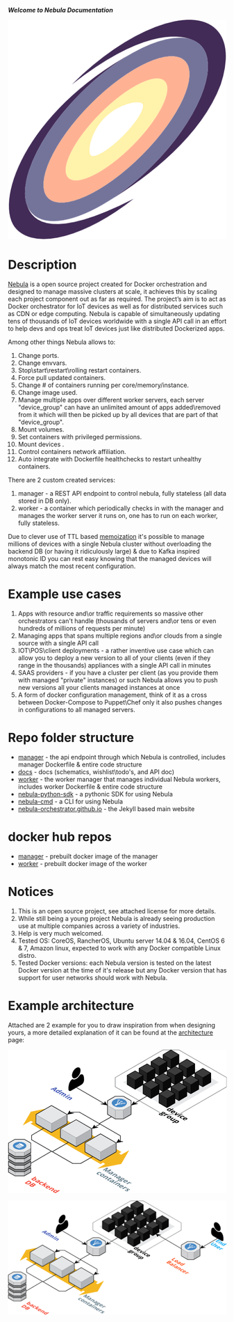 ***Welcome to Nebula Documentation***

![Nebula-logo](pictures/logos/nebula-logo.png "Nebula-logo")

# Description

[Nebula](https://nebula-orchestrator.github.io) is a open source project created for Docker orchestration and designed to manage massive clusters at scale, it achieves this by scaling each project component out as far as required.
The project’s aim is to act as Docker orchestrator for IoT devices as well as for distributed services such as CDN or edge computing. 
Nebula is capable of simultaneously updating tens of thousands of IoT devices worldwide with a single API call in an effort to help devs and ops treat IoT devices just like distributed Dockerized apps.

Among other things Nebula allows to:

1. Change ports.
2. Change envvars.
3. Stop\start\restart\rolling restart containers.
4. Force pull updated containers.
5. Change # of containers running per core/memory/instance.
6. Change image used.
7. Manage multiple apps over different worker servers, each server "device_group" can have an unlimited amount of apps added\removed from it which will then be picked up by all devices that are part of that "device_group".
8. Mount volumes.
9. Set containers with privileged permissions.
10. Mount devices .
11. Control containers network affiliation.
12. Auto integrate with Dockerfile healthchecks to restart unhealthy containers.

There are 2 custom created services:

1. manager - a REST API endpoint to control nebula, fully stateless (all data stored in DB only).
2. worker - a container which periodically checks in with the manager and manages the worker server it runs on, one has to run on each worker, fully stateless.

Due to clever use of TTL based [memoization](https://en.wikipedia.org/wiki/Memoization) it's possible to manage millions of devices with a single Nebula cluster without overloading the backend DB (or having it ridiculously large) & due to Kafka inspired monotonic ID you can rest easy knowing that the managed devices will always match the most recent configuration.

# Example use cases

1. Apps with resource and\or traffic requirements so massive other orchestrators can't handle (thousands of servers and\or tens or even hundreds of millions of requests per minute)
2. Managing apps that spans multiple regions and\or clouds from a single source with a single API call
3. IOT\POS\client deployments - a rather inventive use case which can allow you to deploy a new version to all of your clients (even if they range in the thousands) appliances with a single API call in minutes
4. SAAS providers - if you have a cluster per client (as you provide them with managed "private" instances) or such Nebula allows you to push new versions all your clients managed instances at once
5. A form of docker configuration management, think of it as a cross between Docker-Compose to Puppet\Chef only it also pushes changes in configurations to all managed servers.

# Repo folder structure

* [manager](https://github.com/nebula-orchestrator/manager) - the api endpoint through which Nebula is controlled, includes manager Dockerfile & entire code structure
* [docs](https://github.com/nebula-orchestrator/docs) - docs (schematics, wishlist\todo's, and API doc)
* [worker](https://github.com/nebula-orchestrator/worker) - the worker manager that manages individual Nebula workers, includes worker Dockerfile & entire code structure
* [nebula-python-sdk](https://github.com/nebula-orchestrator/nebula-python-sdk) - a pythonic SDK for using Nebula
* [nebula-cmd](https://github.com/nebula-orchestrator/nebula-cmd) - a CLI for using Nebula
* [nebula-orchestrator.github.io](https://github.com/nebula-orchestrator/nebula-orchestrator.github.io/issues) - the Jekyll based main website

# docker hub repos

* [manager](https://hub.docker.com/r/nebulaorchestrator/manager/) - prebuilt docker image of the manager
* [worker](https://hub.docker.com/r/nebulaorchestrator/worker/) - prebuilt docker image of the worker

# Notices

 1. This is an open source project, see attached license for more details.
 2. While still being a young project Nebula is already seeing production use at multiple companies across a variety of industries.
 3. Help is very much welcomed.
 4. Tested OS: CoreOS, RancherOS, Ubuntu server 14.04 & 16.04, CentOS 6 & 7, Amazon linux, expected to work with any Docker compatible Linux distro.
 5. Tested Docker versions: each Nebula version is tested on the latest Docker version at the time of it's release but any Docker version that has support for user networks should work with Nebula.

# Example architecture

Attached are 2 example for you to draw inspiration from when designing yours, a more detailed explanation of it can be found at the [architecture](architecture.md) page:

![example nebula architecture](pictures/cloudcraft%20-%20nebula%20-%20IoT.png "example nebula architecture")


![example nebula architecture](pictures/cloudcraft%20-%20nebula.png "example nebula architecture")
